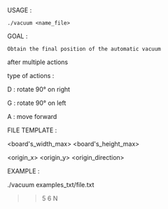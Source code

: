 USAGE :
    
    ./vacuum <name_file>
    
GOAL :

    Obtain the final position of the automatic vacuum
   
   after multiple actions

type of actions :

D : rotate 90° on right

G : rotate 90° on left

A : move forward

FILE TEMPLATE :

<board's_width_max> <board's_height_max>

<origin_x> <origin_y> <origin_direction>

<actions>

EXAMPLE :

./vacuum examples_txt/file.txt

>> 5 6 N
